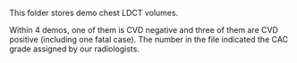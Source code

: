 This folder stores demo chest LDCT volumes.
 
Within 4 demos, one of them is CVD negative and three of them are CVD positive (including one fatal case). The number in the file indicated the CAC grade assigned by our radiologists.